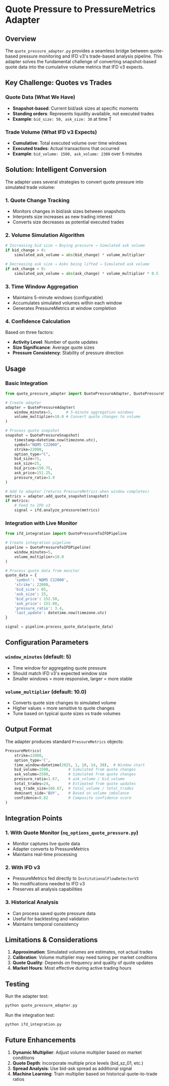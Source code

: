 # Quote Pressure to PressureMetrics Adapter

## Overview

The `quote_pressure_adapter.py` provides a seamless bridge between quote-based pressure monitoring and IFD v3's trade-based analysis pipeline. This adapter solves the fundamental challenge of converting snapshot-based quote data into the cumulative volume metrics that IFD v3 expects.

## Key Challenge: Quotes vs Trades

### Quote Data (What We Have)
- **Snapshot-based**: Current bid/ask sizes at specific moments
- **Standing orders**: Represents liquidity available, not executed trades
- **Example**: `bid_size: 50, ask_size: 30` at time T

### Trade Volume (What IFD v3 Expects)
- **Cumulative**: Total executed volume over time windows
- **Executed trades**: Actual transactions that occurred
- **Example**: `bid_volume: 1500, ask_volume: 2300` over 5 minutes

## Solution: Intelligent Conversion

The adapter uses several strategies to convert quote pressure into simulated trade volume:

### 1. Quote Change Tracking
- Monitors changes in bid/ask sizes between snapshots
- Interprets size increases as new trading interest
- Converts size decreases as potential executed trades

### 2. Volume Simulation Algorithm
```python
# Increasing bid size → Buying pressure → Simulated ask volume
if bid_change > 0:
    simulated_ask_volume = abs(bid_change) * volume_multiplier

# Decreasing ask size → Asks being lifted → Simulated ask volume
if ask_change < 0:
    simulated_ask_volume = abs(ask_change) * volume_multiplier * 0.5
```

### 3. Time Window Aggregation
- Maintains 5-minute windows (configurable)
- Accumulates simulated volumes within each window
- Generates PressureMetrics at window completion

### 4. Confidence Calculation
Based on three factors:
- **Activity Level**: Number of quote updates
- **Size Significance**: Average quote sizes
- **Pressure Consistency**: Stability of pressure direction

## Usage

### Basic Integration

```python
from quote_pressure_adapter import QuotePressureAdapter, QuotePressureSnapshot

# Create adapter
adapter = QuotePressureAdapter(
    window_minutes=5,      # 5-minute aggregation windows
    volume_multiplier=10.0 # Convert quote changes to volume
)

# Process quote snapshot
snapshot = QuotePressureSnapshot(
    timestamp=datetime.now(timezone.utc),
    symbol="NQM5 C22000",
    strike=22000,
    option_type="C",
    bid_size=75,
    ask_size=25,
    bid_price=150.75,
    ask_price=151.25,
    pressure_ratio=3.0
)

# Add to adapter (returns PressureMetrics when window completes)
metrics = adapter.add_quote_snapshot(snapshot)
if metrics:
    # Feed to IFD v3
    signal = ifd.analyze_pressure(metrics)
```

### Integration with Live Monitor

```python
from ifd_integration import QuotePressureToIFDPipeline

# Create integration pipeline
pipeline = QuotePressureToIFDPipeline(
    window_minutes=5,
    volume_multiplier=10.0
)

# Process quote data from monitor
quote_data = {
    'symbol': 'NQM5 C22000',
    'strike': 22000,
    'bid_size': 85,
    'ask_size': 25,
    'bid_price': 152.50,
    'ask_price': 153.00,
    'pressure_ratio': 3.4,
    'last_update': datetime.now(timezone.utc)
}

signal = pipeline.process_quote_data(quote_data)
```

## Configuration Parameters

### `window_minutes` (default: 5)
- Time window for aggregating quote pressure
- Should match IFD v3's expected window size
- Smaller windows = more responsive, larger = more stable

### `volume_multiplier` (default: 10.0)
- Converts quote size changes to simulated volume
- Higher values = more sensitive to quote changes
- Tune based on typical quote sizes vs trade volumes

## Output Format

The adapter produces standard `PressureMetrics` objects:

```python
PressureMetrics(
    strike=22000,
    option_type='C',
    time_window=datetime(2025, 1, 18, 14, 30),  # Window start
    bid_volume=1500,        # Simulated from quote changes
    ask_volume=2500,        # Simulated from quote changes
    pressure_ratio=1.67,    # ask_volume / bid_volume
    total_trades=24,        # Estimated from quote updates
    avg_trade_size=166.67,  # total_volume / total_trades
    dominant_side='BUY',    # Based on volume imbalance
    confidence=0.82         # Composite confidence score
)
```

## Integration Points

### 1. With Quote Monitor (`nq_options_quote_pressure.py`)
- Monitor captures live quote data
- Adapter converts to PressureMetrics
- Maintains real-time processing

### 2. With IFD v3
- PressureMetrics fed directly to `InstitutionalFlowDetectorV3`
- No modifications needed to IFD v3
- Preserves all analysis capabilities

### 3. Historical Analysis
- Can process saved quote pressure data
- Useful for backtesting and validation
- Maintains temporal consistency

## Limitations & Considerations

1. **Approximation**: Simulated volumes are estimates, not actual trades
2. **Calibration**: Volume multiplier may need tuning per market conditions
3. **Quote Quality**: Depends on frequency and quality of quote updates
4. **Market Hours**: Most effective during active trading hours

## Testing

Run the adapter test:
```bash
python quote_pressure_adapter.py
```

Run the integration test:
```bash
python ifd_integration.py
```

## Future Enhancements

1. **Dynamic Multiplier**: Adjust volume multiplier based on market conditions
2. **Quote Depth**: Incorporate multiple price levels (bid_sz_01, etc.)
3. **Spread Analysis**: Use bid-ask spread as additional signal
4. **Machine Learning**: Train multiplier based on historical quote-to-trade ratios
